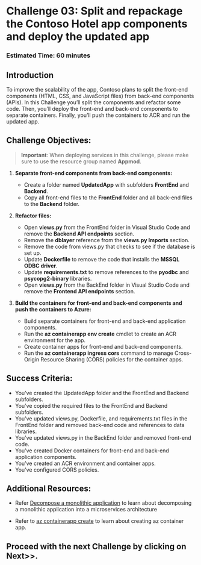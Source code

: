 # Challenge 03: Split and repackage the Contoso Hotel app components and deploy the updated app

### Estimated Time: 60 minutes

## Introduction

To improve the scalability of the app, Contoso plans to split the front-end components (HTML, CSS, and JavaScript files) from back-end components (APIs). In this Challenge you’ll split the components and refactor some code. Then, you’ll deploy the front-end and back-end components to separate containers. Finally, you’ll push the containers to ACR and run the updated app.

## Challenge Objectives:

> **Important**: When deploying services in this challenge, please make sure to use the resource group named **Appmod**. 

1. **Separate front-end components from back-end components:**

   - Create a folder named **UpdatedApp** with subfolders **FrontEnd** and **Backend**.
   - Copy all front-end files to the **FrontEnd** folder and all back-end files to the **Backend** folder.

1. **Refactor files:**

   - Open **views.py** from the FrontEnd folder in Visual Studio Code and remove the **Backend API endpoints** section.
   - Remove the **dblayer** reference from the **views.py Imports** section.
   - Remove the code from views.py that checks to see if the database is set up.
   - Update **Dockerfile** to remove the code that installs the **MSSQL ODBC driver**.
   - Update **requirements.txt** to remove references to the **pyodbc** and **psycopg2-binary** libraries.
   - Open **views.py** from the BackEnd folder in Visual Studio Code and remove the **Frontend API endpoints** section.

1. **Build the containers for front-end and back-end components and push the containers to Azure:**   

   - Build separate containers for front-end and back-end application components.
   - Run the **az containerapp env create** cmdlet to create an ACR environment for the app.
   - Create container apps for front-end and back-end components.
   - Run the **az containerapp ingress cors** command to manage Cross-Origin Resource Sharing (CORS) policies for the container apps.

## Success Criteria:

- You’ve created the UpdatedApp folder and the FrontEnd and Backend subfolders.
- You’ve copied the required files to the FrontEnd and Backend subfolders.
- You’ve updated views.py, Dockerfile, and requirements.txt files in the FrontEnd folder and removed back-end code and references to data libraries.
- You’ve updated views.py in the BackEnd folder and removed front-end code.
- You’ve created Docker containers for front-end and back-end application components.
- You’ve created an ACR environment and container apps.
- You’ve configured CORS policies.

## Additional Resources:

-  Refer [Decompose a monolithic application](https://learn.microsoft.com/en-us/training/modules/microservices-architecture/) to learn about decomposing a monolithic application into a microservices architecture

-  Refer to [az containerapp create](https://learn.microsoft.com/en-us/cli/azure/containerapp?view=azure-cli-latest#az-containerapp-create) to learn about creating az container app.

## Proceed with the next Challenge by clicking on **Next**>>.


